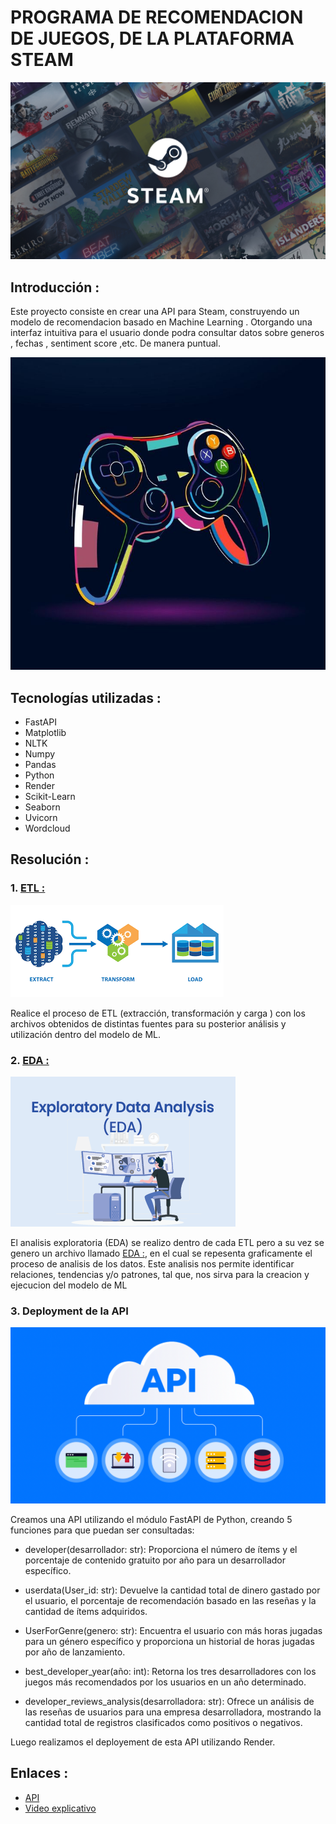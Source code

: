 # PROGRAMA DE RECOMENDACION DE JUEGOS, DE LA PLATAFORMA STEAM

![Steam](imagenes/steam.jpg)

## Introducción : 
Este proyecto consiste en crear una API para Steam, construyendo un modelo de recomendacion basado en Machine Learning . 
Otorgando una interfaz intuitiva para el usuario donde podra consultar datos sobre generos , fechas , sentiment score ,etc. De manera puntual.

<img src="imagenes/mando.jpg" alt="Mando" width="900" height="500">


## Tecnologías utilizadas :
- FastAPI
- Matplotlib
- NLTK
- Numpy
- Pandas
- Python
- Render
- Scikit-Learn
- Seaborn
- Uvicorn
- Wordcloud

## Resolución :
### 1. [ETL :](ETL)

![ETL](imagenes/ETL.jpg)

Realice el proceso de ETL (extracción, transformación y carga ) con los archivos obtenidos de distintas fuentes para su posterior análisis y utilización dentro del modelo de ML.

### 2. [EDA :](EDA)

![EDA](imagenes/EDA.jpg)

El analisis exploratoria (EDA) se realizo dentro de cada ETL pero a su vez se genero un archivo llamado [EDA :](EDA.ipynb), en el cual se repesenta graficamente el proceso de analisis de los datos.
Este analisis nos permite identificar relaciones, tendencias y/o patrones, tal que, nos sirva para la creacion y ejecucion del modelo de ML

### 3. Deployment de la API

![API](imagenes/API.jpg)

Creamos una API utilizando el módulo FastAPI de Python, creando 5 funciones para que puedan ser consultadas:
- developer(desarrollador: str):
  Proporciona el número de ítems y el porcentaje de contenido gratuito por año para un desarrollador específico.

- userdata(User_id: str):
  Devuelve la cantidad total de dinero gastado por el usuario, el porcentaje de recomendación basado en las reseñas y la cantidad de ítems adquiridos.

- UserForGenre(genero: str):
  Encuentra el usuario con más horas jugadas para un género específico y proporciona un historial de horas jugadas por año de lanzamiento.

- best_developer_year(año: int):
  Retorna los tres desarrolladores con los juegos más recomendados por los usuarios en un año determinado.

- developer_reviews_analysis(desarrolladora: str):
  Ofrece un análisis de las reseñas de usuarios para una empresa desarrolladora, mostrando la cantidad total de registros clasificados como positivos o negativos.

Luego realizamos el deployement de esta API utilizando Render.
## Enlaces : 
- [API](https://recomendacion-de-juegos-b6zg.onrender.com/docs#/desarrollador/developer_developer_get)
- [Video explicativo]("LINK")
